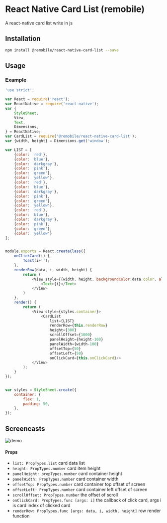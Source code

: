 # React Native Card List (remobile)
A react-native card list write in js

## Installation
```sh
npm install @remobile/react-native-card-list --save
```

## Usage

### Example
```js
'use strict';

var React = require('react');
var ReactNative = require('react-native');
var {
    StyleSheet,
    View,
    Text,
    Dimensions,
} = ReactNative;
var CardList = require('@remobile/react-native-card-list');
var {width, height} = Dimensions.get('window');

var LIST = [
    {color: 'red'},
    {color: 'blue'},
    {color: 'darkgray'},
    {color: 'pink'},
    {color: 'green'},
    {color: 'yellow'},
    {color: 'red'},
    {color: 'blue'},
    {color: 'darkgray'},
    {color: 'pink'},
    {color: 'green'},
    {color: 'yellow'},
    {color: 'red'},
    {color: 'blue'},
    {color: 'darkgray'},
    {color: 'pink'},
    {color: 'green'},
    {color: 'yellow'}
];


module.exports = React.createClass({
    onClickCard(i) {
        Toast(i+'');
    },
    renderRow(data, i, width, height) {
        return (
            <View style={{width, height, backgroundColor:data.color, alignItems:'center'}}>
                <Text>{i}</Text>
            </View>
        )
    },
    render() {
        return (
            <View style={styles.container}>
                <CardList
                    list={LIST}
                    renderRow={this.renderRow}
                    height={300}
                    scrollOffset={1000}
                    panelHeight={height-100}
                    panelWidth={width-100}
                    offsetTop={50}
                    offsetLeft={50}
                    onClickCard={this.onClickCard}/>
            </View>
        );
    }
});


var styles = StyleSheet.create({
    container: {
        flex: 1,
        padding: 50,
    },
});
```

## Screencasts

![demo](https://github.com/remobile/react-native-card-list/blob/master/screencasts/demo.gif)

#### Props
- `list: PropTypes.list` card data list
- `height: PropTypes.number` card item height
- `panelHeight: propTypes.number` card container height
- `panelWidth: PropTypes.number` card container width
- `offsetTop: PropTypes.number` card container top offset of screen
- `offsetLeft: PropTypes.number` card container left offset of screen
- `scrollOffset: PropTypes.number` the offset of scroll
- `onClickCard: PropTypes.func [args: i]` the callback of click card, args i is card index of clicked card
- `renderRow: PropTypes.func [args: data, i, width, height]` row render function
